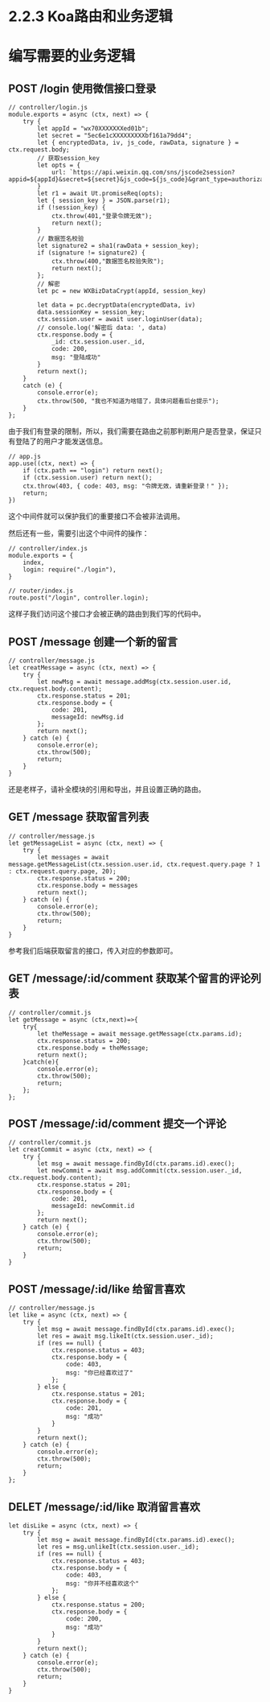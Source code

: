 2.2.3 Koa路由和业务逻辑
===

# 编写需要的业务逻辑

## POST /login 使用微信接口登录

    // controller/login.js
    module.exports = async (ctx, next) => {
        try {
            let appId = "wx70XXXXXXXed01b";
            let secret = "5ec6e1cXXXXXXXXXbf161a79dd4";
            let { encryptedData, iv, js_code, rawData, signature } = ctx.request.body;
            // 获取session_key
            let opts = {
                url: `https://api.weixin.qq.com/sns/jscode2session?appid=${appId}&secret=${secret}&js_code=${js_code}&grant_type=authorization_code`
            }
            let r1 = await Ut.promiseReq(opts);
            let { session_key } = JSON.parse(r1);
            if (!session_key) {
                ctx.throw(401,"登录令牌无效");
                return next();
            }
            // 数据签名校验
            let signature2 = sha1(rawData + session_key);
            if (signature != signature2) {
                ctx.throw(400,"数据签名校验失败");
                return next();
            };
            // 解密
            let pc = new WXBizDataCrypt(appId, session_key)

            let data = pc.decryptData(encryptedData, iv)
            data.sessionKey = session_key;
            ctx.session.user = await user.loginUser(data);
            // console.log('解密后 data: ', data)
            ctx.response.body = {
                _id: ctx.session.user._id,
                code: 200,
                msg: "登陆成功"
            }
            return next();
        }
        catch (e) {
            console.error(e);
            ctx.throw(500, "我也不知道为啥错了，具体问题看后台提示");
        }
    };

由于我们有登录的限制，所以，我们需要在路由之前那判断用户是否登录，保证只有登陆了的用户才能发送信息。

    // app.js
    app.use((ctx, next) => {
        if (ctx.path == "login") return next();
        if (ctx.session.user) return next();
        ctx.throw(403, { code: 403, msg: "令牌无效，请重新登录！" });
        return;
    })

这个中间件就可以保护我们的重要接口不会被非法调用。

然后还有一些，需要引出这个中间件的操作：

    // controller/index.js
    module.exports = {
        index,
        login: require("./login"),
    }

    // router/index.js
    route.post("/login", controller.login);

这样子我们访问这个接口才会被正确的路由到我们写的代码中。

## POST /message 创建一个新的留言

    // controller/message.js
    let creatMessage = async (ctx, next) => {
        try {
            let newMsg = await message.addMsg(ctx.session.user.id, ctx.request.body.content);
            ctx.response.status = 201;
            ctx.response.body = {
                code: 201,
                messageId: newMsg.id
            };
            return next();
        } catch (e) {
            console.error(e);
            ctx.throw(500);
            return;
        }
    }

还是老样子，请补全模块的引用和导出，并且设置正确的路由。

## GET /message 获取留言列表

    // controller/message.js
    let getMessageList = async (ctx, next) => {
        try {
            let messages = await message.getMessageList(ctx.session.user.id, ctx.request.query.page ? 1 : ctx.request.query.page, 20);
            ctx.response.status = 200;
            ctx.response.body = messages
            return next();
        } catch (e) {
            console.error(e);
            ctx.throw(500);
            return;
        }
    }

参考我们后端获取留言的接口，传入对应的参数即可。

## GET /message/:id/comment 获取某个留言的评论列表

    // controller/commit.js
    let getMessage = async (ctx,next)=>{
        try{
            let theMessage = await message.getMessage(ctx.params.id);
            ctx.response.status = 200;
            ctx.response.body = theMessage;
            return next();
        }catch(e){
            console.error(e);
            ctx.throw(500);
            return;
        };
    };

## POST /message/:id/comment 提交一个评论

    // controller/commit.js
    let creatCommit = async (ctx, next) => {
        try {
            let msg = await message.findById(ctx.params.id).exec();
            let newCommit = await msg.addCommit(ctx.session.user._id, ctx.request.body.content);
            ctx.response.status = 201;
            ctx.response.body = {
                code: 201,
                messageId: newCommit.id
            };
            return next();
        } catch (e) {
            console.error(e);
            ctx.throw(500);
            return;
        }
    }

## POST /message/:id/like 给留言喜欢

    // controller/message.js
    let like = async (ctx, next) => {
        try {
            let msg = await message.findById(ctx.params.id).exec();
            let res = await msg.likeIt(ctx.session.user._id);
            if (res == null) {
                ctx.response.status = 403;
                ctx.response.body = {
                    code: 403,
                    msg: "你已经喜欢过了"
                };
            } else {
                ctx.response.status = 201;
                ctx.response.body = {
                    code: 201,
                    msg: "成功"
                }
            }
            return next();
        } catch (e) {
            console.error(e);
            ctx.throw(500);
            return;
        }
    };

## DELET /message/:id/like 取消留言喜欢

    let disLike = async (ctx, next) => {
        try {
            let msg = await message.findById(ctx.params.id).exec();
            let res = msg.unlikeIt(ctx.session.user._id);
            if (res == null) {
                ctx.response.status = 403;
                ctx.response.body = {
                    code: 403,
                    msg: "你并不经喜欢这个"
                };
            } else {
                ctx.response.status = 200;
                ctx.response.body = {
                    code: 200,
                    msg: "成功"
                }
            }
            return next();
        } catch (e) {
            console.error(e);
            ctx.throw(500);
            return;
        }
    }
